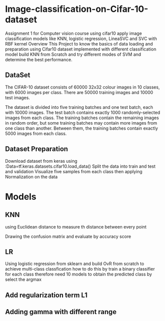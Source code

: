 # Image-classification-on-Cifar-10-dataset
Assignment 1 for Computer vision course using cifar10 apply image classification models like KNN, logistic regression, LineaSVC and SVC with RBF kernel
 Overview This Project to know the basics of data loading and preparation using Cifar10 dataset implemented with different classification model build KNN from Scratch and try different modes of SVM and determine the best performance.

## DataSet

The CIFAR-10 dataset consists of 60000 32x32 colour images in 10 classes, with 6000 images per class. There are 50000 training images and 10000 test images.

The dataset is divided into five training batches and one test batch, each with 10000 images. The test batch contains exactly 1000 randomly-selected images from each class. The training batches contain the remaining images in random order, but some training batches may contain more images from one class than another. Between them, the training batches contain exactly 5000 images from each class.



## Dataset Preparation 
Download dataset from keras using :Data=tf.keras.datasets.cifar10.load_data() Split the data into train and test and validation Visualize five samples from each class then applying Normalization on the data

# Models
## KNN
using Euclidean distance to measure th distance between every point 

Drawing the confusion matrix and evaluate by accuracy score
## LR
Using logistic regression from sklearn and build OvR from scratch to achieve multi-class classfication how to do this by train a binary classifier for each class therefore need 10 models to obtain the predicted class by select the argmax

## Add regularization term L1

## Adding gamma with different range
